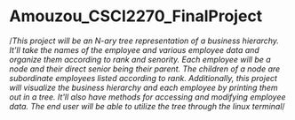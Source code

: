 # Amouzou_CSCI2270_FinalProject

/*This project will be an N-ary tree representation of a business hierarchy. 
It'll take the names of the employee and various employee data and organize them according to rank and senority.
Each employee will be a node and their direct senior being their parent.
The children of a node are subordinate employees listed according to rank.
Additionally, this project will visualize the business hierarchy and each employee by printing them out in a tree.
It'll also have methods for accessing and modifying employee data.
The end user will be able to utilize the tree through the linux terminal*/
